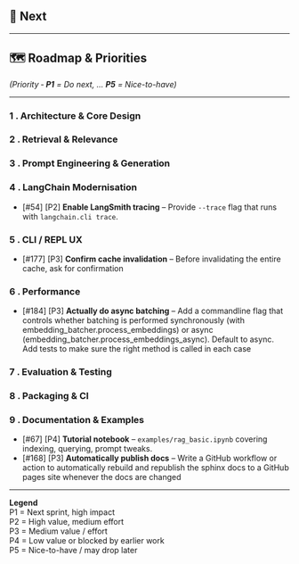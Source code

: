 ## 🚀 Next


---

## 🗺️ Roadmap & Priorities
*(Priority ‑ **P1** = Do next, … **P5** = Nice-to-have)*

---


### 1 . Architecture & Core Design

### 2 . Retrieval & Relevance

### 3 . Prompt Engineering & Generation

### 4 . LangChain Modernisation
- [#54] [P2] **Enable LangSmith tracing** – Provide `--trace` flag that runs with `langchain.cli trace`.


### 5 . CLI / REPL UX
- [#177] [P3] **Confirm cache invalidation** – Before invalidating the entire cache, ask for confirmation

### 6 . Performance
- [#184] [P3] **Actually do async batching** – Add a commandline flag that controls whether batching is performed synchronously (with embedding_batcher.process_embeddings) or async (embedding_batcher.process_embeddings_async).  Default to async.  Add tests to make sure the right method is called in each case

### 7 . Evaluation & Testing


### 8 . Packaging & CI


### 9 . Documentation & Examples
- [#67] [P4] **Tutorial notebook** – `examples/rag_basic.ipynb` covering indexing, querying, prompt tweaks.
- [#168] [P3] **Automatically publish docs** – Write a GitHub workflow or action to automatically rebuild and republish the sphinx docs to a GitHub pages site whenever the docs are changed

---

**Legend**  
P1 = Next sprint, high impact  
P2 = High value, medium effort  
P3 = Medium value / effort  
P4 = Low value or blocked by earlier work  
P5 = Nice-to-have / may drop later

